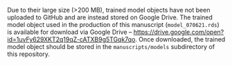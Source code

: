 Due to their large size (>200 MB), trained model objects have not been uploaded to GitHub and are instead stored on Google Drive. The trained model object used in the production of this manuscript (`model_070621.rds`) is available for download via Google Drive – https://drive.google.com/open?id=1uvFy629XKT2q19qZ-cATXB9g5TGqk7qo. Once downloaded, the trained model object should be stored in the `manuscripts/models` subdirectory of this repository.